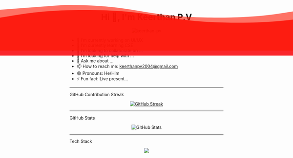 <h1 align='center'>Hi 👋, I'm <strong>Keerthan P.V</strong></h1>
<p align="center">
  <img src="https://komarev.com/ghpvc/?username=keerthan-pv&label=Profile%20views&color=blue&style=flat" alt="keerthan-pv" />
</p>

- 🔭 I’m currently working on UI/UX  
- 🌱 I’m currently learning CSE  
- 👯 I’m looking to collaborate on ...  
- 🤔 I’m looking for help with ...  
- 💬 Ask me about ...  
- 📫 How to reach me: keerthanpv2004@gmail.com  
- 😄 Pronouns: He/Him  
- ⚡ Fun fact: Live present...  

---

 GitHub Contribution Streak  

<p align="center">
  <a href="https://git.io/streak-stats">
    <img src="https://streak-stats.demolab.com?user=keerthan-pv&theme=dark&hide_border=false&border=FFA500&border_radius=10" alt="GitHub Streak" />
  </a>
</p>

---

 GitHub Stats  

<p align="center">
  <img src="https://github-readme-stats.vercel.app/api?username=keerthan-pv&show_icons=true&theme=dark&border_color=FFA500&border_radius=10" alt="GitHub Stats" />
</p>

---

 Tech Stack  

<p align="center">
  <img src="https://skillicons.dev/icons?i=python,c,html,css,js,react,mongodb,github,linux,wordpress" />
</p>


<svg xmlns="http://www.w3.org/2000/svg" xmlns:xlink="http://www.w3.org/1999/xlink" viewBox="0 0 115 25">
    <style>
        svg {
            width: 100%;
            position: fixed;
            top: -1px;
            transform: rotate(360deg);
            overflow: visible;
        }
        .wave {
            animation: wave 5s linear;
            animation-iteration-count: infinite;
        }
        #wave2 {
            animation-duration: 10s;
            animation-direction: reverse;
            opacity: .9;
        }
        #wave3 {
            animation-duration: 5s;
            opacity: .6;
        }
        @keyframes wave {
            0% {
                fill: #FF0000;
                transform: translateX(-0%);
            }
            10% {
                fill: #FF8700;
                transform: translateX(-10%);
            }
            20% {
                fill: #FFD300;
                transform: translateX(-20%);
            }
            30% {
                fill: #DEFF0A;
                transform: translateX(-30%);
            }
            40% {
                fill: #A1FF0A;
                transform: translateX(-40%);
            }
            50% {
                fill: #0AFF99;
                transform: translateX(-50%);
            }
            60% {
                fill: #0AEFFF;
                transform: translateX(-60%);
            }
            70% {
                fill: #147DF5;
                transform: translateX(-70%);
            }
            80% {
                fill: #580AFF;
                transform: translateX(-80%);
            }
            90% {
                fill: #BEBAFF;
                transform: translateX(-90%);
            }
            100% {
                fill: #FF0000;
                transform: translateX(-100%);
            }
        }
    </style>
    <defs>
        <filter id="anim">
            <feGaussianBlur in="SourceGraphic" stdDeviation="1" result="blur"></feGaussianBlur>
            <feColorMatrix in="blur" mode="matrix" values="1 0 0 0 0  0 1 0 0 0  0 0 1 0 0  0 0 0 1.39" result="anim"></feColorMatrix>
            <feBlend in="SourceGraphic" in2="anim"></feBlend>
        </filter>
        <path id="wave" d="M 0,10 C 30,10 30,15 60,15 90,15 90,10 120,10 150,10 150,15 180,15 210,15 210,10 240,10 V 28 H -240 Z"></path>
    </defs>
    <use id="wave2" class="wave" xlink:href="#wave" x="0" y="0"></use>
    <use id="wave3" class="wave" xlink:href="#wave" x="0" y="-2"></use>
</svg>
